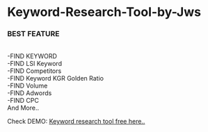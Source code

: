 # Keyword-Research-Tool-by-Jws
<h3>BEST FEATURE</h3>
<br/>-FIND KEYWORD 
<br/>-FIND LSI Keyword 
<br/>-FIND Competitors
<br/>-FIND Keyword KGR Golden Ratio
<br/>-FIND Volume
<br/>-FIND Adwords
<br/>-FIND CPC
<br/>And More..

Check DEMO: <a href="https://en.jawaraspeed.com/p/premium-keyword-research-tools-for-free.html">Keyword research tool free here..</a>
